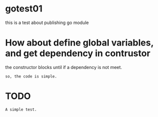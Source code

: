 # gotest01
this is a test about publishing go module


# How about define global variables, and get dependency in contrustor
  the constructor blocks until if a dependency is not meet.

    so, the code is simple.

# TODO
    A simple test.